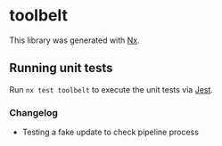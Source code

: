 # toolbelt

This library was generated with [Nx](https://nx.dev).

## Running unit tests

Run `nx test toolbelt` to execute the unit tests via [Jest](https://jestjs.io).

### Changelog

- Testing a fake update to check pipeline process
